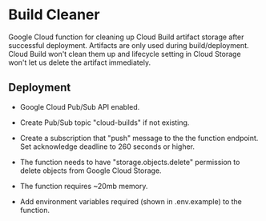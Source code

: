 # Build Cleaner

Google Cloud function for cleaning up Cloud Build artifact storage after successful deployment. Artifacts are only used during build/deployment. Cloud Build won't clean them up and lifecycle setting in Cloud Storage won't let us delete the artifact immediately.

## Deployment

- Google Cloud Pub/Sub API enabled.

- Create Pub/Sub topic "cloud-builds" if not existing.

- Create a subscription that "push" message to the the function endpoint. Set acknowledge deadline to 260 seconds or higher.

- The function needs to have "storage.objects.delete" permission to delete objects from Google Cloud Storage.

- The function requires ~20mb memory.

- Add environment variables required (shown in .env.example) to the function.
